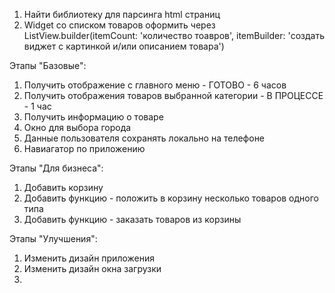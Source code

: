 1. Найти библиотеку для парсинга html страниц
2. Widget  со списком товаров оформить через ListView.builder(itemCount: 'количество тоавров', itemBuilder: 'создать виджет с картинкой и/или описанием товара')

Этапы "Базовые":
1. Получить отображение с главного меню - ГОТОВО - 6 часов
2. Получить отображения товаров выбранной категории - В ПРОЦЕССЕ - 1 час
3. Получить информацию о товаре
5. Окно для выбора города
6. Данные пользователя сохранять локально на телефоне
7. Навиагатор по приложению

Этапы "Для бизнеса":
1. Добавить корзину
2. Добавить функцию - положить в корзину несколько товаров одного типа
3. Добавить функцию - заказать товаров из корзины

Этапы "Улучшения":
1. Изменить дизайн приложения
2. Изменить дизайн окна загрузки
3. 
